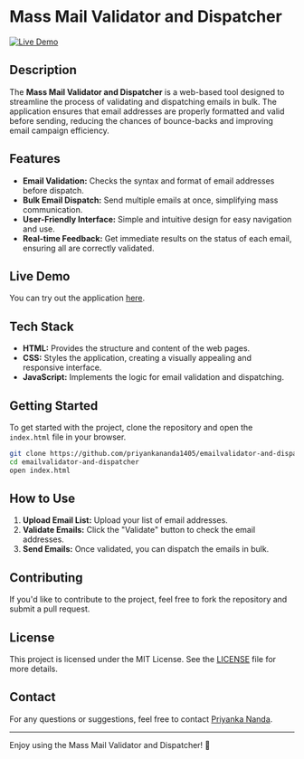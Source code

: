 # Mass Mail Validator and Dispatcher

[![Live Demo](https://img.shields.io/badge/Live-Demo-brightgreen)](https://priyankananda1405.github.io/emailvalidator-and-dispatcher/)

## Description

The **Mass Mail Validator and Dispatcher** is a web-based tool designed to streamline the process of validating and dispatching emails in bulk. The application ensures that email addresses are properly formatted and valid before sending, reducing the chances of bounce-backs and improving email campaign efficiency.

## Features

- **Email Validation:** Checks the syntax and format of email addresses before dispatch.
- **Bulk Email Dispatch:** Send multiple emails at once, simplifying mass communication.
- **User-Friendly Interface:** Simple and intuitive design for easy navigation and use.
- **Real-time Feedback:** Get immediate results on the status of each email, ensuring all are correctly validated.

## Live Demo

You can try out the application [here](https://priyankananda1405.github.io/emailvalidator-and-dispatcher/).

## Tech Stack

- **HTML:** Provides the structure and content of the web pages.
- **CSS:** Styles the application, creating a visually appealing and responsive interface.
- **JavaScript:** Implements the logic for email validation and dispatching.

## Getting Started

To get started with the project, clone the repository and open the `index.html` file in your browser.

```bash
git clone https://github.com/priyankananda1405/emailvalidator-and-dispatcher.git
cd emailvalidator-and-dispatcher
open index.html
```

## How to Use

1. **Upload Email List:** Upload your list of email addresses.
2. **Validate Emails:** Click the "Validate" button to check the email addresses.
3. **Send Emails:** Once validated, you can dispatch the emails in bulk.

## Contributing

If you'd like to contribute to the project, feel free to fork the repository and submit a pull request.

## License

This project is licensed under the MIT License. See the [LICENSE](LICENSE) file for more details.

## Contact

For any questions or suggestions, feel free to contact [Priyanka Nanda](mailto:nandapriyanka121@gmail.com).

---

Enjoy using the Mass Mail Validator and Dispatcher! 🚀
